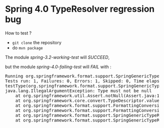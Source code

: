 Spring 4.0 TypeResolver regression bug
===

How to test ?

* <code>git clone</code> the repository
* do <code>mvn package</code>

The module _spring-3.2-working-test_ will _SUCCEED_,

but the module _spring-4.0-failing-test_ will _FAIL_ with :

<pre>
Running org.springframework.format.support.SpringGenericTypeResolverTest
Tests run: 1, Failures: 0, Errors: 1, Skipped: 0, Time elapsed: 0.081 sec <<< FAILURE!
testType(org.springframework.format.support.SpringGenericTypeResolverTest)  Time elapsed: 0.045 sec  <<< ERROR!
java.lang.IllegalArgumentException: Type must not be null
	at org.springframework.util.Assert.notNull(Assert.java:112)
	at org.springframework.core.convert.TypeDescriptor.valueOf(TypeDescriptor.java:507)
	at org.springframework.format.support.FormattingConversionService$PrinterConverter.<init>(FormattingConversionService.java:123)
	at org.springframework.format.support.FormattingConversionService.addFormatterForFieldType(FormattingConversionService.java:80)
	at org.springframework.format.support.SpringGenericTypeResolverTest.register(SpringGenericTypeResolverTest.java:19)
	at org.springframework.format.support.SpringGenericTypeResolverTest.testType(SpringGenericTypeResolverTest.java:13)
</pre>

